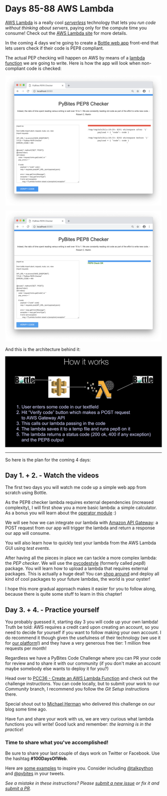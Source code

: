 # Days 85-88 AWS Lambda

[AWS Lambda](https://aws.amazon.com/lambda/) is a really cool [_serverless_](https://en.wikipedia.org/wiki/Serverless_computing) technology that lets you _run code without thinking about servers_, paying only for the compute time you consume! Check out the [AWS Lambda site](https://aws.amazon.com/lambda/) for more details.

In the coming 4 days we're going to create a [Bottle web app](https://bottlepy.org/docs/dev/) front-end that lets users check if their code is PEP8 compliant.

The actual PEP checking will happen on AWS by means of a [lambda function](https://aws.amazon.com/lambda/) we are going to write. Here is how the app will look when non-compliant code is checked:

![our PEP8 checker app built with Bottle and Lambda - pep failed code](img/pep-notok.png)

![our PEP8 checker app built with Bottle and Lambda - pep happy with code](img/pep-ok.png)

And this is the architecture behind it:

![our app's architecture](img/architecture.png)

---

So here is the plan for the coming 4 days:

## Day 1. + 2. - Watch the videos 

The first two days you will watch me code up a simple web app from scratch using Bottle.

As the PEP8 checker lambda requires external dependencies (increased complexity), I will first show you a more basic lambda: a simple calculator. As a bonus you will learn about the [operator module](https://docs.python.org/3/library/operator.html) :)

We will see how we can integrate our lambda with [Amazon API Gateway](https://aws.amazon.com/api-gateway/): a POST request from our app will trigger the lambda and return a response our app will consume.

You will also learn how to quickly test your lambda from the AWS Lambda GUI using _test events_.

After having all the pieces in place we can tackle a more complex lambda: the _PEP checker_. We will use the [pycodestyle](https://pypi.org/project/pycodestyle/) (formerly called _pep8_) package. You will learn how to upload a lambda that requires external packages. This is actually a huge deal! You can [shop around](https://pypi.org/) and deploy all kind of cool packages to your future lambdas, the world is your oyster!

I hope this more gradual approach makes it easier for you to follow along, because there is quite some stuff to learn in this chapter!

## Day 3. + 4. - Practice yourself

You probably guessed it, starting day 3 you will code up your own lambda! Truth be told: AWS requires a credit card upon creating an account, so you need to decide for yourself if you want to follow making your own account. I do recommend it though given the usefulness of their technology (we use it for [our platform](https://codechalleng.es)!) and they have a very generous free tier: 1 million free requests per month!

Regardless we have a PyBites Code Challenge where you can PR your code for review and to share it with our community (if you don't make an account maybe somebody else wants to deploy it for you?)

Head over to [PCC36 - Create an AWS Lambda Function](https://codechalleng.es/challenges/36) and check out the challenge instructions. You can code locally, but to submit your work to our _Community_ branch, I recommend you follow the _Git Setup_ instructions there.

Special shout out to [Michael Herman](https://testdriven.io/) who delivered this challenge on our blog some time ago.

Have fun and share your work with us, we are very curious what lambda functions you will write! Good luck and remember: _the learning is in the practice_!

### Time to share what you've accomplished!

Be sure to share your last couple of days work on Twitter or Facebook. Use the hashtag **#100DaysOfWeb**.

Here are [some examples](https://twitter.com/search?q=%23100DaysOfCode) to inspire you. Consider including [@talkpython](https://twitter.com/talkpython) and [@pybites](https://twitter.com/pybites) in your tweets.

*See a mistake in these instructions? Please [submit a new issue](https://github.com/talkpython/100daysofweb-with-python-course/issues) or fix it and [submit a PR](https://github.com/talkpython/100daysofweb-with-python-course/pulls).*
